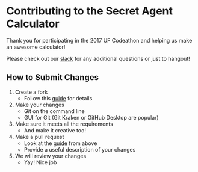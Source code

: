 # Contributing to the Secret Agent Calculator

Thank you for participating in the 2017 UF Codeathon and helping us make an awesome calculator!

Please check out our [slack](http://ufosc.slack.com/) for any additional questions or just to hangout! 

## How to Submit Changes

1. Create a fork
	- Follow this [guide](https://guides.github.com/activities/forking/) for details
2. Make your changes
	- Git on the command line
	- GUI for Git (Git Kraken or GitHub Desktop are popular)
3. Make sure it meets all the requirements
	- And make it creative too!
5. Make a pull request 
	- Look at the [guide](https://guides.github.com/activities/forking/) from above
	- Provide a useful description of your changes
6. We will review your changes
	- Yay! Nice job